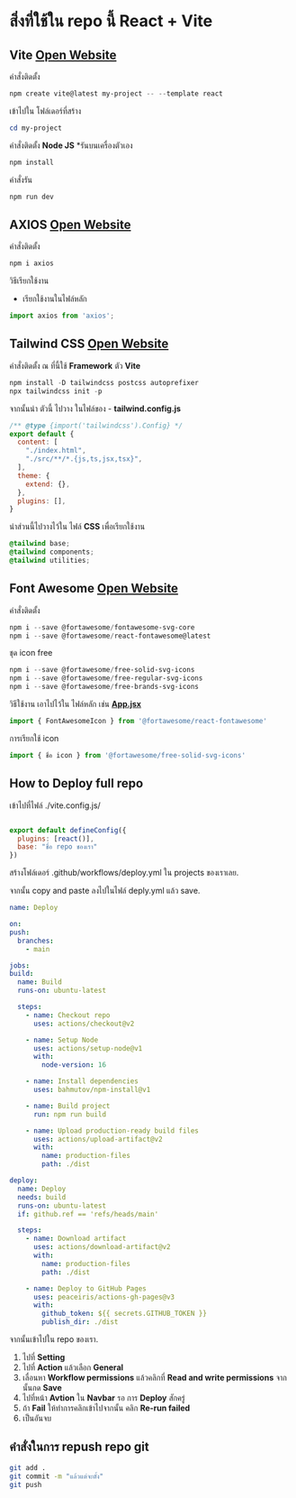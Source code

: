 # **สิ่งที่ใช้ใน repo นี้ React + Vite**

## **Vite** [Open Website](https://vitejs.dev/)

คำสั่งติดตั้ง

``` powershell
npm create vite@latest my-project -- --template react
```

เข้าไปใน โฟล์เดอร์ที่สร้าง

``` powershell
cd my-project
```

คำสั่งติดตั้ง **Node JS** *รันบนเครื่องตัวเอง

``` powershell
npm install
```

คำสั่งรัน

``` powershell
npm run dev
```



## **AXIOS** [Open Website](https://axios-http.com/)

คำสั่งติดตั้ง

``` powershell
npm i axios
```

วิธีเรียกใช้งาน
- เรียกใช้งานในไฟล์หลัก

``` javascript
import axios from 'axios';
```

## **Tailwind CSS** [Open Website](https://tailwindcss.com/docs/installation)

คำสั่งติดตั้ง ณ ที่นี้ใช้ **Framework** ตัว **Vite**

``` powershell
npm install -D tailwindcss postcss autoprefixer
npx tailwindcss init -p
```

จากนั้นนำ ตัวนี้ ไปวาง ในไฟล์ของ - **tailwind.config.js**

``` javascript
/** @type {import('tailwindcss').Config} */
export default {
  content: [
    "./index.html",
    "./src/**/*.{js,ts,jsx,tsx}",
  ],
  theme: {
    extend: {},
  },
  plugins: [],
} 
```

นำส่วนนี้ไปวางไว้ใน ไฟล์ **CSS** เพื่อเรียกใช้งาน

``` css
@tailwind base;
@tailwind components;
@tailwind utilities;
```

## **Font Awesome** [Open Website](https://fontawesome.com/)

คำสั่งติดตั้ง

``` powershell
npm i --save @fortawesome/fontawesome-svg-core
npm i --save @fortawesome/react-fontawesome@latest
```

ชุด icon free

``` powershell
npm i --save @fortawesome/free-solid-svg-icons
npm i --save @fortawesome/free-regular-svg-icons
npm i --save @fortawesome/free-brands-svg-icons
```

วิธีใช้งาน เอาไปไว้ใน ไฟล์หลัก เช่น **[App.jsx](./src/App.jsx)**

``` javascript
import { FontAwesomeIcon } from '@fortawesome/react-fontawesome'
```

การเรียกใช้ icon

``` javascript
import { ชื่อ icon } from '@fortawesome/free-solid-svg-icons' 
```

## How to Deploy full repo

เข้าไปที่ไฟล์ ./vite.config.js/

``` javascript

export default defineConfig({
  plugins: [react()],
  base: "ชื่อ repo ชองเรา"
})

```

สร้างโฟล์เดอร์ .github/workflows/deploy.yml ใน projects ของเราเลย.

จากนั้น copy and paste ลงไปในไฟล์ deply.yml แล้ว save.

  ``` yaml
  name: Deploy

  on:
  push:
    branches:
      - main

  jobs:
  build:
    name: Build
    runs-on: ubuntu-latest

    steps:
      - name: Checkout repo
        uses: actions/checkout@v2

      - name: Setup Node
        uses: actions/setup-node@v1
        with:
          node-version: 16

      - name: Install dependencies
        uses: bahmutov/npm-install@v1

      - name: Build project
        run: npm run build

      - name: Upload production-ready build files
        uses: actions/upload-artifact@v2
        with:
          name: production-files
          path: ./dist

  deploy:
    name: Deploy
    needs: build
    runs-on: ubuntu-latest
    if: github.ref == 'refs/heads/main'

    steps:
      - name: Download artifact
        uses: actions/download-artifact@v2
        with:
          name: production-files
          path: ./dist

      - name: Deploy to GitHub Pages
        uses: peaceiris/actions-gh-pages@v3
        with:
          github_token: ${{ secrets.GITHUB_TOKEN }}
          publish_dir: ./dist
  ```

จากนั้นเข้าไปใน repo ของเรา.

1. ไปที่ **Setting**
1. ไปที่ **Action** แล้วเลือก **General**
1. เลื่อนหา **Workflow permissions** แล้วคลิกที่ **Read and write permissions** จากนั้นกด **Save**
1. ไปที่หน้า **Avtion** ใน **Navbar** รอ การ **Deploy** สักครู่ 
1. ถ้า **Fail** ให้ทำการคลิกเข้าไปจากนั้น คลิก **Re-run failed**
1. เป็นอันจบ

## คำสั่งในการ repush repo git
```bash
git add .
git commit -m "แล้วแต่จะตั้ง"
git push
```
